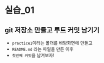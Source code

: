 # 실습_01

## git 저장소 만들고 루트 커밋 남기기

* `practice1`이라는 폴더를 바탕화면에 만들고
* `README.md` 라는 파일을 만든 이후
* `첫번째 커밋`을 남겨보자!

